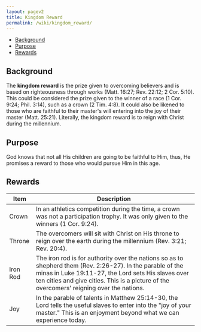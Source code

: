 ```yaml
---
layout: pagev2
title: Kingdom Reward
permalink: /wiki/kingdom_reward/
---
```

- [Background](#background)
- [Purpose](#purpose)
- [Rewards](#rewards)

## Background

The **kingdom reward** is the prize given to overcoming believers and is based on righteousness through works (Matt. 16:27; Rev. 22:12; 2 Cor. 5:10). This could be considered the prize given to the winner of a race (1 Cor. 9:24; Phil. 3:14), such as a crown (2 Tim. 4:8). It could also be likened to those who are faithful to their master's will entering into the joy of their master (Matt. 25:21). Literally, the kingdom reward is to reign with Christ during the millennium.  

## Purpose

God knows that not all His children are going to be faithful to Him, thus, He promises a reward to those who would pursue Him in this age.

## Rewards

| Item | Description |
| --- | --- |
| Crown | In an athletics competition during the time, a crown was not a participation trophy. It was only given to the winners (1 Cor. 9:24). |
| Throne | The overcomers will sit with Christ on His throne to reign over the earth during the millennium (Rev. 3:21; Rev. 20:4). |
| Iron Rod | The iron rod is for authority over the nations so as to shepherd them (Rev. 2:26-27). In the parable of the minas in Luke 19:11-27, the Lord sets His slaves over ten cities and give cities. This is a picture of the overcomers' reigning over the nations. |
| Joy | In the parable of talents in Matthew 25:14-30, the Lord tells the useful slaves to enter into the "joy of your master." This is an enjoyment beyond what we can experience today. |